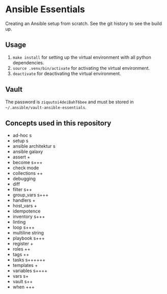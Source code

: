 # Ansible Essentials

Creating an Ansible setup from scratch. See the git history to see the build up.

## Usage

1. `make install` for setting up the virtual environment with all python dependencies.
2. `source .venv/bin/activate` for activating the virtual environment.
3. `deactivate` for deactivating the virtual environment.

## Vault

The password is `ziquutoi4deiBahT6bee` and must be stored in `~/.ansible/vault-ansible-essentials`.

## Concepts used in this repository

- ad-hoc s
- setup s
- ansible architektur s
- ansible galaxy
- assert +
- become s+++
- check mode
- collections ++
- debugging
- diff
- filter s++
- group_vars s+++
- handlers +
- host_vars +
- idempotence
- inventory s+++
- linting
- loop s+++
- multiline string
- playbook s+++
- register +
- roles ++
- tags ++
- tasks s++++++
- templates +
- variables s++++
- vars s+
- vault s++
- when +++
